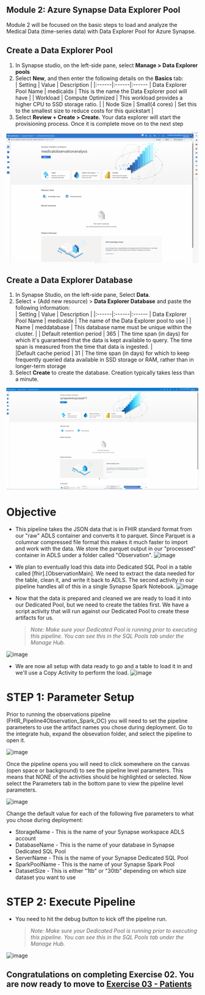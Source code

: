 ## Module 2: Azure Synapse Data Explorer Pool  
Module 2 will be focused on the basic steps to load and analyze the Medical Data (time-series data) with Data Explorer Pool for Azure Synapse.  

## Create a Data Explorer Pool  
1. In Synapse studio, on the left-side pane, select **Manage > Data Explorer pools**
2. Select **New**, and then enter the following details on the **Basics** tab:  
   | Setting | Value | Description |
   |:------|:------|:------
   | Data Explorer Pool Name | medicaldx | This is the name the Data Explorer pool will have |
   | Workload | Compute Optimized | This workload provides a higher CPU to SSD storage ratio. |
   | Node Size | Small(4 cores) | Set this to the smallest size to reduce costs for this quickstart |  
 3. Select **Review + Create > Create.** Your data explorer will start the provisioning process. Once it is complete move on to the next step  

![Creating ADX pool](https://github.com/Moazad/AzureSynapseEndToEndDemo/blob/04fbba5272be28a3a704de4bfa2b30a6d5146df8/Images/Gif1.gif)

## Create a Data Explorer Database  
1. In Synapse Studio, on the left-side pane, Select **Data**.  
2. Select + (Add new resource) > **Data Explorer Database** and paste the following information:  
   | Setting | Value | Description |
   |:------|:------|:------
   | Data Explorer Pool Name | medicaldx  | The name of the Data Explorer pool to use |
   | Name | meddatabase | This database name must be unique within the cluster. |
   | Default retention period | 365 | The time span (in days) for which it's guaranteed that the data is kept available to query. The time span is measured from the time that data is ingested. |   
   |Default cache period | 31 | The time span (in days) for which to keep frequently queried data available in SSD storage or RAM, rather than in longer-term storage  
3. Select **Create** to create the database. Creation typically takes less than a minute.


![Creating Data Explorer Pool](https://github.com/Moazad/AzureSynapseEndToEndDemo/blob/65cc6f7bfaf0d4c2b81055acff06d5a1a1372a36/Images/data%20explorer%20database.gif)

# Objective
* This pipeline takes the JSON data that is in FHIR standard format from our "raw" ADLS container and converts it to parquet.  Since Parquet is a columnar compressed file format this makes it much faster to import and work with the data.  We store the parquet output in our "processed" container in ADLS under a folder called "Observation".
![image](https://user-images.githubusercontent.com/59613090/193125969-460256eb-b025-4e56-8e16-ad10677b54f2.png)


* We plan to eventually load this data into Dedicated SQL Pool in a table called [fhir].[ObservationMain].  We need to extract the data needed for the table, clean it, and write it back to ADLS.  The second activity in our pipeline handles all of this in a single Synapse Spark Notebook.
![image](https://user-images.githubusercontent.com/59613090/193125858-14673041-4408-4afb-a0f2-3017de0c4550.png)


* Now that the data is prepared and cleaned we are ready to load it into our Dedicated Pool, but we need to create the tables first.  We have a script activity that will run against our Dedicated Pool to create these artifacts for us.
    
    >*Note: Make sure your Dedicated Pool is running prior to executing this pipeline.  You can see this in the SQL Pools tab under the Manage Hub.*

![image](https://user-images.githubusercontent.com/59613090/193132332-12689085-0516-45ac-ab6d-ddd91ba3928d.png)


* We are now all setup with data ready to go and a table to load it in and we'll use a Copy Activity to perform the load.
![image](https://user-images.githubusercontent.com/59613090/193132405-61afde90-c500-4097-8060-58bc00f0411e.png)


# STEP 1: Parameter Setup
Prior to running the observations pipeline (FHIR_Pipeline4Observation_Spark_OC) you will need to set the pipeline parameters to use the artifact names you chose during deployment.  Go to the integrate hub, expand the obsevation folder, and select the pipeline to open it.

![image](https://user-images.githubusercontent.com/59613090/193133194-68a05a70-e2c7-43b9-81fa-393b2050b231.png)


Once the pipeline opens you will need to click somewhere on the canvas (open space or background) to see the pipeline level parameters.  This means that NONE of the activities should be highlighted or selected.  Now select the Parameters tab in the bottom pane to view the pipeline level parameters.

![image](https://user-images.githubusercontent.com/59613090/193143735-1d23e579-ba28-442e-94bb-e7f95c8c1be5.png)


Change the default value for each of the following five parameters to what you chose during deployment:
* StorageName - This is the name of your Synapse workspace ADLS account
* DatabaseName - This is the name of your database in Synapse Dedicated SQL Pool
* ServerName - This is the name of your Synapse Dedicated SQL Pool
* SparkPoolName - This is the name of your Synapse Spark Pool
* DatasetSize - This is either "1tb" or "30tb" depending on which size dataset you want to use

# STEP 2: Execute Pipeline
* You need to hit the debug button to kick off the pipeline run.
    >*Note: Make sure your Dedicated Pool is running prior to executing this pipeline.  You can see this in the SQL Pools tab under the Manage Hub.*

![image](https://user-images.githubusercontent.com/59613090/193143925-bcab20eb-d2d1-4b40-81fd-b464d2ad90d2.png)


## Congratulations on completing Exercise 02. You are now ready to move to [Exercise 03 - Patients](/Exercise03-Patients/README.md)
